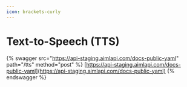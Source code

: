```yaml
---
icon: brackets-curly
---
```


# Text-to-Speech (TTS)

{% swagger src="https://api-staging.aimlapi.com/docs-public-yaml" path="/tts" method="post" %}
[https://api-staging.aimlapi.com/docs-public-yaml](https://api-staging.aimlapi.com/docs-public-yaml)
{% endswagger %}
